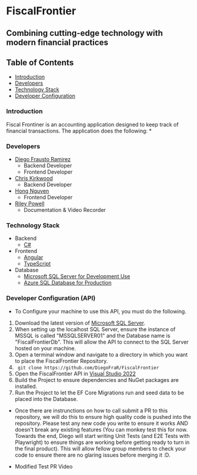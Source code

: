 # FiscalFrontier
## Combining cutting-edge technology with modern financial practices

## Table of Contents
- [Introduction](#introduction)
- [Developers](#developers)
- [Technology Stack](#technology-stack)
- [Developer Configuration](#developer-configuration-(api))

### Introduction
Fiscal Frontiner is an accounting application designed to keep track of financial transactions. The application does the following:
* 

### Developers 
- [Diego Frausto Ramirez](https://github.com/DiegoFraR)
  - Backend Developer
  - Frontend Developer
- [Chris Kirkwood](https://github.com/cckirk)
  - Backend Developer
- [Hong Nguyen](https://github.com/hnguy126)
  - Frontend Developer
- [Riley Powell]()
  - Documentation & Video Recorder

 ### Technology Stack
- Backend
   - [C#](https://learn.microsoft.com/en-us/dotnet/csharp/)
- Frontend
  - [Angular](https://angular.dev/)
  - [TypeScript](https://www.typescriptlang.org/)
- Database
  - [Microsoft SQL Server for Development Use](https://www.microsoft.com/en-us/sql-server/sql-server-downloads)
  - [Azure SQL Database for Production](https://azure.microsoft.com/en-us/products/azure-sql/database)

### Developer Configuration (API)
- To Configure your machine to use this API, you must do the following.
1. Download the latest version of [Microsoft SQL Server](https://www.microsoft.com/en-us/sql-server/sql-server-downloads).
2. When setting up the localhost SQL Server, ensure the instance of MSSQL is called "MSSQLSERVER01" and the Database name is "FiscalFrontierDb". This will allow the API to connect to the SQL Server hosted on your machine. 
3. Open a terminal window and navigate to a directory in which you want to place the FiscalFrontier Repository.
4. ``` git clone https://github.com/DiegoFraR/FiscalFrontier```
5. Open the FiscalFrontier API in [Visual Studio 2022](https://visualstudio.microsoft.com/vs/)
6. Build the Project to ensure dependencies and NuGet packages are installed.
7. Run the Project to let the EF Core Migrations run and seed data to be placed into the Database. 

- Once there are instrunctions on how to call submit a PR to this repository, we will do this to ensure high quality code is pushed into the repository. Please test any new code you write to ensure it works AND doesn't break any existing features (You can monkey test this for now. Towards the end, Diego will start writing Unit Tests (and E2E Tests with Playwright) to ensure things are working before getting ready to turn in the final product). This will allow fellow group members to check your code to ensure there are no glaring issues before merging it :D. 
 
- Modified Test PR Video